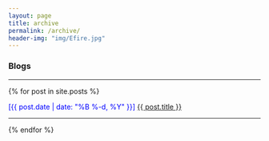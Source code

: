 ```yaml
---
layout: page
title: archive
permalink: /archive/
header-img: "img/Efire.jpg"
---
```


### Blogs
<hr>

{% for post in site.posts %}
<div class="post-preview">
    <font color="blue">[{{ post.date | date: "%B %-d, %Y" }}]  </font> 
     <a target="_blank" href="{{ post.url | prepend: site.baseurl }}"> {{ post.title }}  </a> 
</div>
<hr>
{% endfor %}
